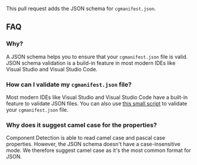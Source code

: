 This pull request adds the JSON schema for `cgmanifest.json`.

## FAQ

### Why?

A JSON schema helps you to ensure that your `cgmanifest.json` file is valid.
JSON schema validation is a build-in feature in most modern IDEs like Visual Studio and Visual Studio Code.

### How can I validate my `cgmanifest.json` file?

Most modern IDEs like Visual Studio and Visual Studio Code have a built-in feature to validate JSON files.
You can also use [this small script](https://github.com/JamieMagee/verify-cgmanifest) to validate your `cgmanifest.json` file.

### Why does it suggest camel case for the properties?

Component Detection is able to read camel case and pascal case properties.
However, the JSON schema doesn't have a case-insensitive mode.
We therefore suggest camel case as it's the most common format for JSON.